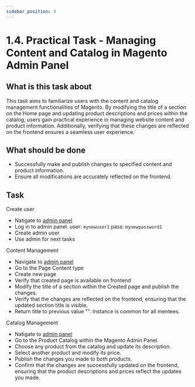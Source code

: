 ```yaml
---
sidebar_position: 4
---
```


# 1.4. Practical Task - Managing Content and Catalog in Magento Admin Panel

## What is this task about

This task aims to familiarize users with the content and catalog management functionalities of Magento. By modifying the title of a section on the Home page and updating product descriptions and prices within the catalog, users gain practical experience in managing website content and product information. Additionally, verifying that these changes are reflected on the frontend ensures a seamless user experience.


## What should be done

- Successfully make and publish changes to specified content and product information.
- Ensure all modifications are accurately reflected on the frontend.


## Task

Create user

- Natigate to [admin panel](https://magento.sandbox.epamdev.com/admin)
- Log in to admin panel. user: `mynewuser1` pass: `mynewpassword1`
- Create admin user
- Use admin for next tasks

Content Management

- Navigate to [admin panel](https://magento.sandbox.epamdev.com/admin)
- Go to the Page Content type
- Create new page
- Verify that created page is available on frontend
- Modify the title of a section within the Created page and publish the changes.
- Verify that the changes are reflected on the frontend, ensuring that the updated section title is visible.
- Return title to previous value "". Instance is common for all mentees.

Catalog Management

- Natigate to [admin panel](https://magento.sandbox.epamdev.com/admin)
- Go to the Product Catalog within the Magento Admin Panel.
- Choose any product from the catalog and update its description.
- Select another product and modify its price.
- Publish the changes you made to both products.
- Confirm that the changes are successfully updated on the frontend, ensuring that the product descriptions and prices reflect the updates you made.
